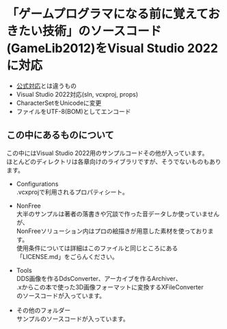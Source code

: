 # 「ゲームプログラマになる前に覚えておきたい技術」のソースコード(GameLib2012)をVisual Studio 2022に対応
* [公式対応](https://www.shuwasystem.co.jp/support/7980html/2118.html)とは違うもの
* Visual Studio 2022対応(sln, vcxproj, props)
* CharacterSetをUnicodeに変更
* ファイルをUTF-8(BOM)としてエンコード

## この中にあるものについて
この中にはVisual Studio 2022用のサンプルコードその他が入っています。  
ほとんどのディレクトリは各章向けのライブラリですが、そうでないものもあります。

* Configurations  
.vcxprojで利用されるプロパティシート。

* NonFree  
大半のサンプルは著者の落書きや冗談で作った音データしか使っていませんが、  
NonFreeソリューション内はプロの絵描きが用意した素材を使っております。  
使用条件については詳細はこのファイルと同じところにある「LICENSE.md」をごらんください。

* Tools  
DDS画像を作るDdsConverter、アーカイブを作るArchiver、  
.xからこの本で使った3D画像フォーマットに変換するXFileConverter  
のソースコードが入っています。

* その他のフォルダー  
サンプルのソースコードが入っています。
